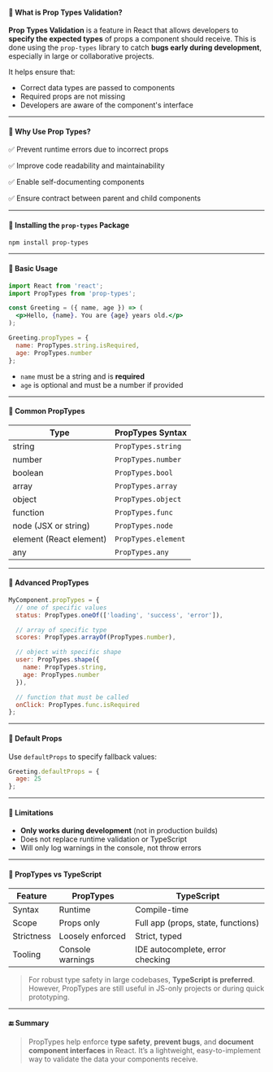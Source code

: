 

#### 🔹 What is Prop Types Validation?

**Prop Types Validation** is a feature in React that allows developers to **specify the expected types** of props a component should receive. This is done using the `prop-types` library to catch **bugs early during development**, especially in large or collaborative projects.

It helps ensure that:

* Correct data types are passed to components
* Required props are not missing
* Developers are aware of the component's interface

---

#### 🔹 Why Use Prop Types?

✅ Prevent runtime errors due to incorrect props

✅ Improve code readability and maintainability

✅ Enable self-documenting components

✅ Ensure contract between parent and child components

---

#### 🔹 Installing the `prop-types` Package

```bash
npm install prop-types
```

---

#### 🔹 Basic Usage

```jsx
import React from 'react';
import PropTypes from 'prop-types';

const Greeting = ({ name, age }) => (
  <p>Hello, {name}. You are {age} years old.</p>
);

Greeting.propTypes = {
  name: PropTypes.string.isRequired,
  age: PropTypes.number
};
```

* `name` must be a string and is **required**
* `age` is optional and must be a number if provided

---

#### 🔹 Common PropTypes

| Type                    | PropTypes Syntax    |
| ----------------------- | ------------------- |
| string                  | `PropTypes.string`  |
| number                  | `PropTypes.number`  |
| boolean                 | `PropTypes.bool`    |
| array                   | `PropTypes.array`   |
| object                  | `PropTypes.object`  |
| function                | `PropTypes.func`    |
| node (JSX or string)    | `PropTypes.node`    |
| element (React element) | `PropTypes.element` |
| any                     | `PropTypes.any`     |

---

#### 🔹 Advanced PropTypes

```jsx
MyComponent.propTypes = {
  // one of specific values
  status: PropTypes.oneOf(['loading', 'success', 'error']),

  // array of specific type
  scores: PropTypes.arrayOf(PropTypes.number),

  // object with specific shape
  user: PropTypes.shape({
    name: PropTypes.string,
    age: PropTypes.number
  }),

  // function that must be called
  onClick: PropTypes.func.isRequired
};
```

---

#### 🔹 Default Props

Use `defaultProps` to specify fallback values:

```jsx
Greeting.defaultProps = {
  age: 25
};
```

---

#### 🔹 Limitations

* **Only works during development** (not in production builds)
* Does not replace runtime validation or TypeScript
* Will only log warnings in the console, not throw errors

---

#### 🔹 PropTypes vs TypeScript

| Feature    | PropTypes        | TypeScript                         |
| ---------- | ---------------- | ---------------------------------- |
| Syntax     | Runtime          | Compile-time                       |
| Scope      | Props only       | Full app (props, state, functions) |
| Strictness | Loosely enforced | Strict, typed                      |
| Tooling    | Console warnings | IDE autocomplete, error checking   |

> For robust type safety in large codebases, **TypeScript is preferred**. However, PropTypes are still useful in JS-only projects or during quick prototyping.

---

#### 🔚 Summary

> PropTypes help enforce **type safety**, **prevent bugs**, and **document component interfaces** in React. It’s a lightweight, easy-to-implement way to validate the data your components receive.
